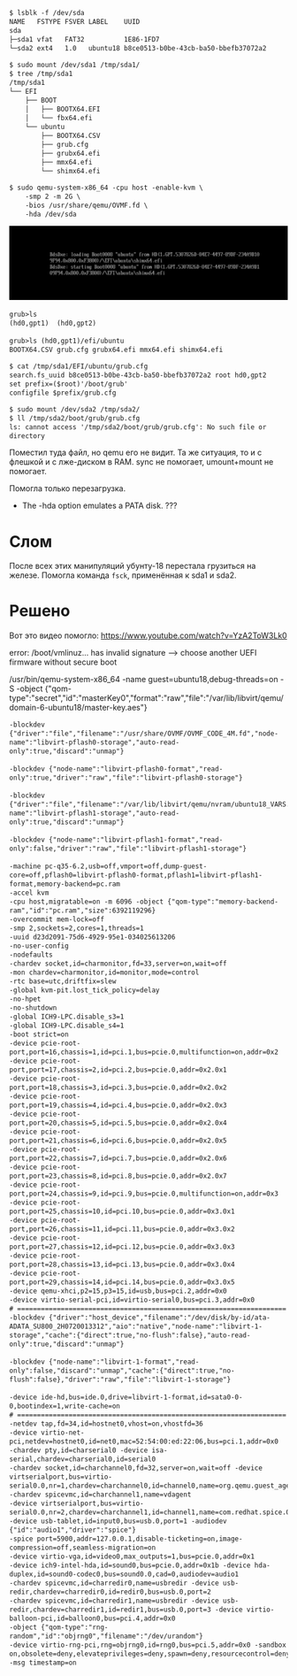 ```
$ lsblk -f /dev/sda
NAME   FSTYPE FSVER LABEL    UUID                                 
sda                                                              
├─sda1 vfat   FAT32          1E86-1FD7                           
└─sda2 ext4   1.0   ubuntu18 b8ce0513-b0be-43cb-ba50-bbefb37072a2
```

```
$ sudo mount /dev/sda1 /tmp/sda1/
$ tree /tmp/sda1
/tmp/sda1
└── EFI
    ├── BOOT
    │   ├── BOOTX64.EFI
    │   └── fbx64.efi
    └── ubuntu
        ├── BOOTX64.CSV
        ├── grub.cfg
        ├── grubx64.efi
        ├── mmx64.efi
        └── shimx64.efi
```

```
$ sudo qemu-system-x86_64 -cpu host -enable-kvm \
    -smp 2 -m 2G \
    -bios /usr/share/qemu/OVMF.fd \
    -hda /dev/sda
```

![qemu](./pic1.png)

```
grub>ls
(hd0,gpt1)  (hd0,gpt2)

grub>ls (hd0,gpt1)/efi/ubuntu
BOOTX64.CSV grub.cfg grubx64.efi mmx64.efi shimx64.efi
```

```
$ cat /tmp/sda1/EFI/ubuntu/grub.cfg 
search.fs_uuid b8ce0513-b0be-43cb-ba50-bbefb37072a2 root hd0,gpt2 
set prefix=($root)'/boot/grub'
configfile $prefix/grub.cfg
```

```
$ sudo mount /dev/sda2 /tmp/sda2/
$ ll /tmp/sda2/boot/grub/grub.cfg
ls: cannot access '/tmp/sda2/boot/grub/grub.cfg': No such file or directory
```

Поместил туда файл, но qemu его не видит. Та же ситуация, то и с флешкой и с лже-диском в RAM. sync не помогает, umount+mount не помогает. 

Помогла только перезагрузка.

* The -hda option emulates a PATA disk. ???

# Слом

После всех этих манипуляций убунту-18 перестала грузиться на железе. Помогла команда `fsck`, применённая к sda1 и sda2.

# Решено

Вот это видео помогло: https://www.youtube.com/watch?v=YzA2ToW3Lk0

error: /boot/vmlinuz... has invalid signature --> choose another UEFI firmware without secure boot

/usr/bin/qemu-system-x86_64 
    -name guest=ubuntu18,debug-threads=on 
    -S 
    -object {"qom-type":"secret","id":"masterKey0","format":"raw","file":"/var/lib/libvirt/qemu/domain-6-ubuntu18/master-key.aes"} 
    
    -blockdev {"driver":"file","filename":"/usr/share/OVMF/OVMF_CODE_4M.fd","node-name":"libvirt-pflash0-storage","auto-read-only":true,"discard":"unmap"} 
    
    -blockdev {"node-name":"libvirt-pflash0-format","read-only":true,"driver":"raw","file":"libvirt-pflash0-storage"} 
    
    -blockdev {"driver":"file","filename":"/var/lib/libvirt/qemu/nvram/ubuntu18_VARS.fd","node-name":"libvirt-pflash1-storage","auto-read-only":true,"discard":"unmap"} 
    
    -blockdev {"node-name":"libvirt-pflash1-format","read-only":false,"driver":"raw","file":"libvirt-pflash1-storage"} 
    
    -machine pc-q35-6.2,usb=off,vmport=off,dump-guest-core=off,pflash0=libvirt-pflash0-format,pflash1=libvirt-pflash1-format,memory-backend=pc.ram 
    -accel kvm 
    -cpu host,migratable=on -m 6096 -object {"qom-type":"memory-backend-ram","id":"pc.ram","size":6392119296} 
    -overcommit mem-lock=off 
    -smp 2,sockets=2,cores=1,threads=1 
    -uuid d23d2091-75d6-4929-95e1-034025613206 
    -no-user-config 
    -nodefaults 
    -chardev socket,id=charmonitor,fd=33,server=on,wait=off 
    -mon chardev=charmonitor,id=monitor,mode=control 
    -rtc base=utc,driftfix=slew 
    -global kvm-pit.lost_tick_policy=delay 
    -no-hpet 
    -no-shutdown 
    -global ICH9-LPC.disable_s3=1 
    -global ICH9-LPC.disable_s4=1 
    -boot strict=on 
    -device pcie-root-port,port=16,chassis=1,id=pci.1,bus=pcie.0,multifunction=on,addr=0x2 
    -device pcie-root-port,port=17,chassis=2,id=pci.2,bus=pcie.0,addr=0x2.0x1 
    -device pcie-root-port,port=18,chassis=3,id=pci.3,bus=pcie.0,addr=0x2.0x2 
    -device pcie-root-port,port=19,chassis=4,id=pci.4,bus=pcie.0,addr=0x2.0x3 
    -device pcie-root-port,port=20,chassis=5,id=pci.5,bus=pcie.0,addr=0x2.0x4 
    -device pcie-root-port,port=21,chassis=6,id=pci.6,bus=pcie.0,addr=0x2.0x5 
    -device pcie-root-port,port=22,chassis=7,id=pci.7,bus=pcie.0,addr=0x2.0x6 
    -device pcie-root-port,port=23,chassis=8,id=pci.8,bus=pcie.0,addr=0x2.0x7 
    -device pcie-root-port,port=24,chassis=9,id=pci.9,bus=pcie.0,multifunction=on,addr=0x3 
    -device pcie-root-port,port=25,chassis=10,id=pci.10,bus=pcie.0,addr=0x3.0x1 
    -device pcie-root-port,port=26,chassis=11,id=pci.11,bus=pcie.0,addr=0x3.0x2 
    -device pcie-root-port,port=27,chassis=12,id=pci.12,bus=pcie.0,addr=0x3.0x3 
    -device pcie-root-port,port=28,chassis=13,id=pci.13,bus=pcie.0,addr=0x3.0x4 
    -device pcie-root-port,port=29,chassis=14,id=pci.14,bus=pcie.0,addr=0x3.0x5 
    -device qemu-xhci,p2=15,p3=15,id=usb,bus=pci.2,addr=0x0 
    -device virtio-serial-pci,id=virtio-serial0,bus=pci.3,addr=0x0 
    # ====================================================================
    -blockdev {"driver":"host_device","filename":"/dev/disk/by-id/ata-ADATA_SU800_2H0720013312","aio":"native","node-name":"libvirt-1-storage","cache":{"direct":true,"no-flush":false},"auto-read-only":true,"discard":"unmap"} 
    
    -blockdev {"node-name":"libvirt-1-format","read-only":false,"discard":"unmap","cache":{"direct":true,"no-flush":false},"driver":"raw","file":"libvirt-1-storage"} 
    
    -device ide-hd,bus=ide.0,drive=libvirt-1-format,id=sata0-0-0,bootindex=1,write-cache=on 
    # ====================================================================
    -netdev tap,fd=34,id=hostnet0,vhost=on,vhostfd=36 
    -device virtio-net-pci,netdev=hostnet0,id=net0,mac=52:54:00:ed:22:06,bus=pci.1,addr=0x0 
    -chardev pty,id=charserial0 -device isa-serial,chardev=charserial0,id=serial0 
    -chardev socket,id=charchannel0,fd=32,server=on,wait=off -device virtserialport,bus=virtio-serial0.0,nr=1,chardev=charchannel0,id=channel0,name=org.qemu.guest_agent.0 
    -chardev spicevmc,id=charchannel1,name=vdagent 
    -device virtserialport,bus=virtio-serial0.0,nr=2,chardev=charchannel1,id=channel1,name=com.redhat.spice.0 
    -device usb-tablet,id=input0,bus=usb.0,port=1 -audiodev {"id":"audio1","driver":"spice"} 
    -spice port=5900,addr=127.0.0.1,disable-ticketing=on,image-compression=off,seamless-migration=on 
    -device virtio-vga,id=video0,max_outputs=1,bus=pcie.0,addr=0x1 
    -device ich9-intel-hda,id=sound0,bus=pcie.0,addr=0x1b -device hda-duplex,id=sound0-codec0,bus=sound0.0,cad=0,audiodev=audio1 
    -chardev spicevmc,id=charredir0,name=usbredir -device usb-redir,chardev=charredir0,id=redir0,bus=usb.0,port=2 
    -chardev spicevmc,id=charredir1,name=usbredir -device usb-redir,chardev=charredir1,id=redir1,bus=usb.0,port=3 -device virtio-balloon-pci,id=balloon0,bus=pci.4,addr=0x0 
    -object {"qom-type":"rng-random","id":"objrng0","filename":"/dev/urandom"} 
    -device virtio-rng-pci,rng=objrng0,id=rng0,bus=pci.5,addr=0x0 -sandbox on,obsolete=deny,elevateprivileges=deny,spawn=deny,resourcecontrol=deny -msg timestamp=on